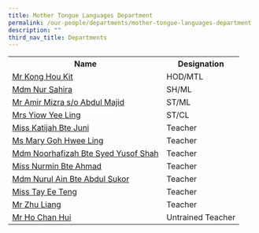 ```yaml
---
title: Mother Tongue Languages Department
permalink: /our-people/departments/mother-tongue-languages-department
description: ""
third_nav_title: Departments
---
```

<table>
<tbody>
<tr>
<th>Name</th>
<th>Designation</th>
</tr>
<tr>
<td><a href="mailto:kong_hou_kit@schools.gov.sg" target="">Mr Kong Hou Kit</a><br /></td>
<td>HOD/MTL</td>
</tr>
<tr>
<td><a href="mailto:nur_sahira_ramlee@schools.gov.sg" target="">Mdm Nur Sahira</a></td>
<td>SH/ML&nbsp;</td>
</tr>
<tr>
<td><a href="mailto:amir_mizra_abdul_majid@schools.gov.sg" target="">Mr Amir Mizra s/o Abdul Majid</a></td>
<td>ST/ML&nbsp;</td>
</tr>
<tr>
<td><a href="mailto:yap_yee_ling@schools.gov.sg" target="">Mrs Yiow Yee Ling</a></td>
<td>ST/CL&nbsp;</td>
</tr>
<tr>
<td><a href="mailto:katijah_juni@schools.gov.sg" target="">Miss Katijah Bte Juni</a></td>
<td>Teacher&nbsp;</td>
</tr>
<tr>
<td><a href="mailto:goh_hwee_ling_mary@schools.gov.sg" target="">Ms Mary Goh Hwee Ling</a></td>
<td>Teacher</td>
</tr>
<tr>
<td><a href="mailto:noorhafizah_syed_yusof_sha@schools.gov.sg" target="">Mdm Noorhafizah Bte Syed Yusof Shah</a></td>
<td>Teacher&nbsp;</td>
</tr>
<tr>
<td><a href="mailto:nurmin_ahmad@schools.gov.sg" target="">Miss Nurmin Bte Ahmad</a></td>
<td>Teacher&nbsp;</td>
</tr>
<tr>
<td><a href="mailto:nurul_ain_ab_sukor@schools.gov.sg" target="">Mdm Nurul Ain Bte Abdul Sukor</a></td>
<td>Teacher&nbsp;</td>
</tr>
<tr>
<td><a href="mailto:tay_ee_teng@schools.gov.sg" target="">Miss Tay Ee Teng</a></td>
<td>Teacher&nbsp;</td>
</tr>
<tr>
<td><a href="mailto:zhu_liang@schools.gov.sg" target="">Mr Zhu Liang</a></td>
<td>Teacher&nbsp;</td>
</tr>
<tr>
<td><a href="mailto:Ho_Chan_Hui@schools.gov.sg" target="">Mr Ho Chan Hui</a></td>
<td>Untrained Teacher </td>
</tr>
</tbody>
</table>